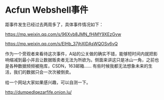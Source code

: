 # Acfun Webshell事件

距事件发生已经过去两周多了，具体事件情况如下：

https://mp.weixin.qq.com/s/96Xvb8JMN_fHiMY9XEzGvw

https://mp.weixin.qq.com/s/ElHb_37jhXlDAsWQOSv6vQ

作为一个旁观者来看待这次事件，A站的公关做的确实不错，能够短时间内就把影响缩减到最小并且让数据贩卖者无法为所欲为。侧面来讲这只是冰山一角，之前也是各种数据频频被拖库，CSDN，163邮箱…… 有些时候我都无法想象未来的生活，我们的数据只会一次次被倒卖。

给一个网站大家如果感兴趣，可以自测一下。

http://dumpedlqezarfife.onion.lu/